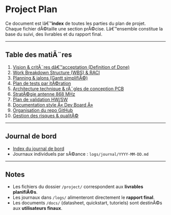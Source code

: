 ﻿# Project Plan

Ce document est lâ€™**index** de toutes les parties du plan de projet.  
Chaque fichier dÃ©taille une section prÃ©cise. Lâ€™ensemble constitue la base du suivi, des livrables et du rapport final.

---

## Table des matiÃ¨res

1. [Vision & critÃ¨res dâ€™acceptation (Definition of Done)](project/01_Vision_DoD.md)  
2. [Work Breakdown Structure (WBS) & RACI](project/02_WBS_RACI.md)  
3. [Planning & jalons (Gantt simplifiÃ©)](project/03_Planning.md)  
4. [Plan de tests par itÃ©ration](project/04_Tests.md)  
5. [Architecture technique & rÃ¨gles de conception PCB](project/05_Architecture_PCB.md)  
6. [StratÃ©gie antenne 868 MHz](project/06_Strategie_Antenne.md)  
7. [Plan de validation HW/SW](project/07_Validation_HW_SW.md)  
8. [Documentation style Â« Dev Board Â»](project/08_Documentation_DevBoard.md)  
9. [Organisation du repo GitHub](project/09_Repo_GitHub.md)  
10. [Gestion des risques & qualitÃ©](project/10_Risques_Qualite.md)  

---

## Journal de bord

- [Index du journal de bord](logs/journal_index.md)  
- Journaux individuels par sÃ©ance : `logs/journal/YYYY-MM-DD.md`  

---

## Notes

- Les fichiers du dossier `/project/` correspondent aux **livrables planifiÃ©s**.  
- Les journaux dans `/logs/` alimenteront directement le **rapport final**.  
- Les documents `/docs/` (datasheet, quickstart, tutoriels) sont destinÃ©s aux **utilisateurs finaux**.  

